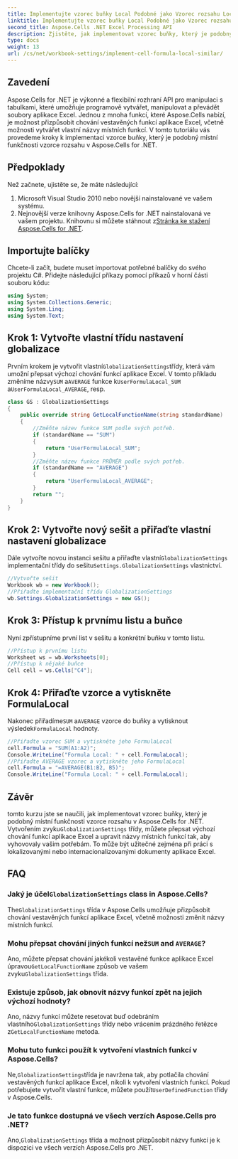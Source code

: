 ```yaml
---
title: Implementujte vzorec buňky Local Podobné jako Vzorec rozsahu Local
linktitle: Implementujte vzorec buňky Local Podobné jako Vzorec rozsahu Local
second_title: Aspose.Cells .NET Excel Processing API
description: Zjistěte, jak implementovat vzorec buňky, který je podobný místní funkčnosti vzorce rozsahu v Aspose.Cells for .NET. Naučte se přizpůsobit vestavěné názvy funkcí aplikace Excel a další.
type: docs
weight: 13
url: /cs/net/workbook-settings/implement-cell-formula-local-similar/
---
```

## Zavedení
Aspose.Cells for .NET je výkonné a flexibilní rozhraní API pro manipulaci s tabulkami, které umožňuje programově vytvářet, manipulovat a převádět soubory aplikace Excel. Jednou z mnoha funkcí, které Aspose.Cells nabízí, je možnost přizpůsobit chování vestavěných funkcí aplikace Excel, včetně možnosti vytvářet vlastní názvy místních funkcí. V tomto tutoriálu vás provedeme kroky k implementaci vzorce buňky, který je podobný místní funkčnosti vzorce rozsahu v Aspose.Cells for .NET.
## Předpoklady
Než začnete, ujistěte se, že máte následující:
1. Microsoft Visual Studio 2010 nebo novější nainstalované ve vašem systému.
2.  Nejnovější verze knihovny Aspose.Cells for .NET nainstalovaná ve vašem projektu. Knihovnu si můžete stáhnout z[Stránka ke stažení Aspose.Cells for .NET](https://releases.aspose.com/cells/net/).
## Importujte balíčky
Chcete-li začít, budete muset importovat potřebné balíčky do svého projektu C#. Přidejte následující příkazy pomocí příkazů v horní části souboru kódu:
```csharp
using System;
using System.Collections.Generic;
using System.Linq;
using System.Text;
```
## Krok 1: Vytvořte vlastní třídu nastavení globalizace
 Prvním krokem je vytvořit vlastní`GlobalizationSettings`třídy, která vám umožní přepsat výchozí chování funkcí aplikace Excel. V tomto příkladu změníme názvy`SUM` a`AVERAGE` funkce k`UserFormulaLocal_SUM` a`UserFormulaLocal_AVERAGE`, resp.
```csharp
class GS : GlobalizationSettings
{
    public override string GetLocalFunctionName(string standardName)
    {
        //Změňte název funkce SUM podle svých potřeb.
        if (standardName == "SUM")
        {
            return "UserFormulaLocal_SUM";
        }
        //Změňte název funkce PRŮMĚR podle svých potřeb.
        if (standardName == "AVERAGE")
        {
            return "UserFormulaLocal_AVERAGE";
        }
        return "";
    }
}
```
## Krok 2: Vytvořte nový sešit a přiřaďte vlastní nastavení globalizace
 Dále vytvořte novou instanci sešitu a přiřaďte vlastní`GlobalizationSettings` implementační třídy do sešitu`Settings.GlobalizationSettings` vlastnictví.
```csharp
//Vytvořte sešit
Workbook wb = new Workbook();
//Přiřaďte implementační třídu GlobalizationSettings
wb.Settings.GlobalizationSettings = new GS();
```
## Krok 3: Přístup k prvnímu listu a buňce
Nyní zpřístupníme první list v sešitu a konkrétní buňku v tomto listu.
```csharp
//Přístup k prvnímu listu
Worksheet ws = wb.Worksheets[0];
//Přístup k nějaké buňce
Cell cell = ws.Cells["C4"];
```
## Krok 4: Přiřaďte vzorce a vytiskněte FormulaLocal
 Nakonec přiřadíme`SUM` a`AVERAGE` vzorce do buňky a vytisknout výsledek`FormulaLocal` hodnoty.
```csharp
//Přiřaďte vzorec SUM a vytiskněte jeho FormulaLocal
cell.Formula = "SUM(A1:A2)";
Console.WriteLine("Formula Local: " + cell.FormulaLocal);
//Přiřaďte AVERAGE vzorec a vytiskněte jeho FormulaLocal
cell.Formula = "=AVERAGE(B1:B2, B5)";
Console.WriteLine("Formula Local: " + cell.FormulaLocal);
```
## Závěr
 tomto kurzu jste se naučili, jak implementovat vzorec buňky, který je podobný místní funkčnosti vzorce rozsahu v Aspose.Cells for .NET. Vytvořením zvyku`GlobalizationSettings` třídy, můžete přepsat výchozí chování funkcí aplikace Excel a upravit názvy místních funkcí tak, aby vyhovovaly vašim potřebám. To může být užitečné zejména při práci s lokalizovanými nebo internacionalizovanými dokumenty aplikace Excel.
## FAQ
###  Jaký je účel`GlobalizationSettings` class in Aspose.Cells?
 The`GlobalizationSettings` třída v Aspose.Cells umožňuje přizpůsobit chování vestavěných funkcí aplikace Excel, včetně možnosti změnit názvy místních funkcí.
###  Mohu přepsat chování jiných funkcí než`SUM` and `AVERAGE`?
 Ano, můžete přepsat chování jakékoli vestavěné funkce aplikace Excel úpravou`GetLocalFunctionName` způsob ve vašem zvyku`GlobalizationSettings` třída.
### Existuje způsob, jak obnovit názvy funkcí zpět na jejich výchozí hodnoty?
 Ano, názvy funkcí můžete resetovat buď odebráním vlastního`GlobalizationSettings` třídy nebo vrácením prázdného řetězce z`GetLocalFunctionName` metoda.
### Mohu tuto funkci použít k vytvoření vlastních funkcí v Aspose.Cells?
 Ne,`GlobalizationSettings`třída je navržena tak, aby potlačila chování vestavěných funkcí aplikace Excel, nikoli k vytvoření vlastních funkcí. Pokud potřebujete vytvořit vlastní funkce, můžete použít`UserDefinedFunction` třídy v Aspose.Cells.
### Je tato funkce dostupná ve všech verzích Aspose.Cells pro .NET?
 Ano,`GlobalizationSettings` třída a možnost přizpůsobit názvy funkcí je k dispozici ve všech verzích Aspose.Cells pro .NET.

